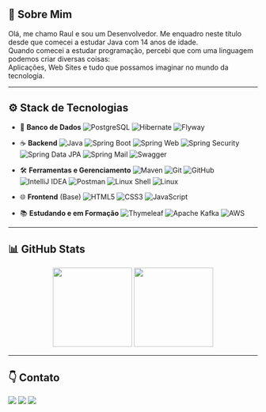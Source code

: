 ## 🌱 Sobre Mim

Olá, me chamo Raul e sou um Desenvolvedor. Me enquadro neste título desde que comecei a estudar Java com 14 anos de idade.  
Quando comecei a estudar programação, percebi que com uma linguagem podemos criar diversas coisas:  
Aplicações, Web Sites e tudo que possamos imaginar no mundo da tecnologia.

---
## ⚙️ Stack de Tecnologias

- 💾 **Banco de Dados**
  ![PostgreSQL](https://img.shields.io/badge/PostgreSQL-4169E1?style=flat&logo=postgresql&logoColor=white)
  ![Hibernate](https://img.shields.io/badge/Hibernate-59666C?style=flat&logo=hibernate&logoColor=white)
  ![Flyway](https://img.shields.io/badge/Flyway-000000?style=flat&logo=flyway&logoColor=white)

- ☕ **Backend**
  ![Java](https://img.shields.io/badge/Java-F89820?style=flat&logo=openjdk&logoColor=white)
  ![Spring Boot](https://img.shields.io/badge/Spring_Boot-6DB33F?style=flat&logo=springboot&logoColor=white)
  ![Spring Web](https://img.shields.io/badge/Spring_Web-00A676?style=flat&logo=spring&logoColor=white)
  ![Spring Security](https://img.shields.io/badge/Spring_Security-009688?style=flat&logo=springsecurity&logoColor=white)
  ![Spring Data JPA](https://img.shields.io/badge/Spring_Data_JPA-43A047?style=flat&logo=spring&logoColor=white)
  ![Spring Mail](https://img.shields.io/badge/Spring_Mail-388E3C?style=flat&logo=spring&logoColor=white)
  ![Swagger](https://img.shields.io/badge/Swagger-85EA2D?style=flat&logo=swagger&logoColor=white)

- 🛠️ **Ferramentas e Gerenciamento**
  ![Maven](https://img.shields.io/badge/Maven-C71A36?style=flat&logo=apachemaven&logoColor=white)
  ![Git](https://img.shields.io/badge/Git-F05032?style=flat&logo=git&logoColor=white)
  ![GitHub](https://img.shields.io/badge/GitHub-181717?style=flat&logo=github&logoColor=white)
  ![IntelliJ IDEA](https://img.shields.io/badge/IntelliJ_IDEA-000000?style=flat&logo=intellijidea&logoColor=white)
  ![Postman](https://img.shields.io/badge/Postman-FF6C37?style=flat&logo=postman&logoColor=white)
  ![Linux Shell](https://img.shields.io/badge/Linux_Shell-FCC624?style=flat&logo=gnubash&logoColor=black)
  ![Linux](https://img.shields.io/badge/Linux-FCC624?style=flat&logo=linux&logoColor=black)

- 🌐 **Frontend** (Base)
  ![HTML5](https://img.shields.io/badge/HTML5-E34F26?style=flat&logo=html5&logoColor=white)
  ![CSS3](https://img.shields.io/badge/CSS3-1572B6?style=flat&logo=css3&logoColor=white)
  ![JavaScript](https://img.shields.io/badge/JavaScript-F7DF1E?style=flat&logo=javascript&logoColor=black)

- 📚 **Estudando e em Formação**
  ![Thymeleaf](https://img.shields.io/badge/Thymeleaf-005F0F?style=flat&logo=spring&logoColor=white)
  ![Apache Kafka](https://img.shields.io/badge/Apache_Kafka-231F20?style=flat&logo=apachekafka&logoColor=white)
  ![AWS](https://img.shields.io/badge/AWS-232F3E?style=flat&logo=amazonaws&logoColor=white)

---

## 📊 GitHub Stats

<p align="center">
  <img src="https://github-readme-stats.vercel.app/api?username=letchwl&show_icons=true&theme=dark" height="160"/>
  <img src="https://github-readme-stats.vercel.app/api/top-langs/?username=letchwl&layout=compact&theme=dark" height="160"/>
</p>

---

## 👇 Contato

<p>
  <a href="https://www.linkedin.com"><img src="https://img.shields.io/badge/LinkedIn-0077B5?style=flat&logo=linkedin&logoColor=white"/></a>
  <a href="https://discord.com"><img src="https://img.shields.io/badge/Discord-5865F2?style=flat&logo=discord&logoColor=white"/></a>
  <a href="mailto:seuemail@gmail.com"><img src="https://img.shields.io/badge/Gmail-D14836?style=flat&logo=gmail&logoColor=white"/></a>
</p>
